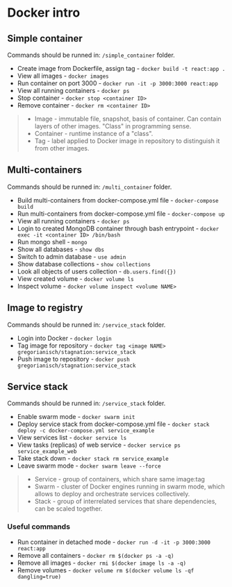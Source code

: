 # Docker intro

## Simple container 

Commands should be runned in: `/simple_container` folder.

* Create image from Dockerfile, assign tag - `docker build -t react:app .`
* View all images - `docker images`
* Run container on port 3000 - `docker run -it -p 3000:3000 react:app`
* View all running containers - `docker ps`
* Stop container - `docker stop <container ID>`
* Remove container - `docker rm <container ID>`

> * Image - immutable file, snapshot, basis of container. Can contain layers of other images. "Class" in programming sense.
> * Container - runtime instance of a "class".
> * Tag - label applied to Docker image in repository to distinguish it from other images.

## Multi-containers

Commands should be runned in: `/multi_container` folder.

* Build multi-containers from docker-compose.yml file - `docker-compose build`
* Run multi-containers from docker-compose.yml file - `docker-compose up`
* View all running containers - `docker ps`
* Login to created MongoDB container through bash entrypoint - `docker exec -it <container ID> /bin/bash`
* Run mongo shell - `mongo`
* Show all databases - `show dbs`
* Switch to admin database - `use admin`
* Show database collections - `show collections`
* Look all objects of users collection - `db.users.find({})`
* View created volume - `docker volume ls`
* Inspect volume - `docker volume inspect <volume NAME>`

## Image to registry

Commands should be runned in: `/service_stack` folder.

* Login into Docker - `docker login`
* Tag image for repository - `docker tag <image NAME> gregorianisch/stagnation:service_stack`
* Push image to repository - `docker push gregorianisch/stagnation:service_stack`

## Service stack

Commands should be runned in: `/service_stack` folder.

* Enable swarm mode - `docker swarm init`
* Deploy service stack from docker-compose.yml file - `docker stack deploy -c docker-compose.yml service_example`
* View services list - `docker service ls`
* View tasks (replicas) of web service - `docker service ps service_example_web`
* Take stack down - `docker stack rm service_example`
* Leave swarm mode - `docker swarm leave --force`

> * Service - group of containers, which share same image:tag
> * Swarm - cluster of Docker engines running in swarm mode, which allows to deploy and orchestrate services collectively.
> * Stack - group of interrelated services that share dependencies, can be scaled together.

### Useful commands

* Run container in detached mode - `docker run -d -it -p 3000:3000 react:app`
* Remove all containers - `docker rm $(docker ps -a -q)`
* Remove all images - `docker rmi $(docker image ls -a -q)`
* Remove volumes - `docker volume rm $(docker volume ls -qf dangling=true)`
